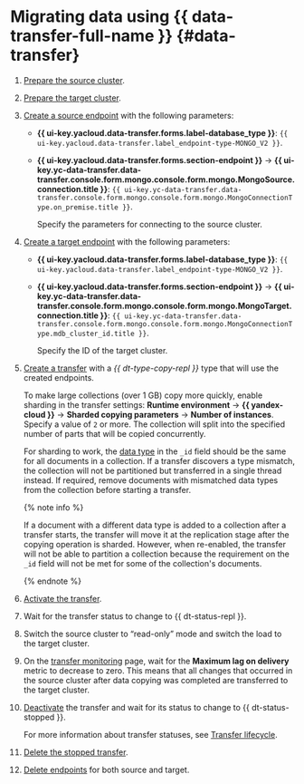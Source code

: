 # Migrating data using {{ data-transfer-full-name }} {#data-transfer}

1. [Prepare the source cluster](../../data-transfer/operations/prepare.md#source-mg).
1. [Prepare the target cluster](../../data-transfer/operations/prepare.md#target-mg).
1. [Create a source endpoint](../../data-transfer/operations/endpoint/index.md#create) with the following parameters:

   * **{{ ui-key.yacloud.data-transfer.forms.label-database_type }}**: `{{ ui-key.yacloud.data-transfer.label_endpoint-type-MONGO_V2 }}`.
   * **{{ ui-key.yacloud.data-transfer.forms.section-endpoint }}** → **{{ ui-key.yc-data-transfer.data-transfer.console.form.mongo.console.form.mongo.MongoSource.connection.title }}**: `{{ ui-key.yc-data-transfer.data-transfer.console.form.mongo.console.form.mongo.MongoConnectionType.on_premise.title }}`.

      Specify the parameters for connecting to the source cluster.

1. [Create a target endpoint](../../data-transfer/operations/endpoint/index.md#create) with the following parameters:

   * **{{ ui-key.yacloud.data-transfer.forms.label-database_type }}**: `{{ ui-key.yacloud.data-transfer.label_endpoint-type-MONGO_V2 }}`.
   * **{{ ui-key.yacloud.data-transfer.forms.section-endpoint }}** → **{{ ui-key.yc-data-transfer.data-transfer.console.form.mongo.console.form.mongo.MongoTarget.connection.title }}**: `{{ ui-key.yc-data-transfer.data-transfer.console.form.mongo.console.form.mongo.MongoConnectionType.mdb_cluster_id.title }}`.

      Specify the ID of the target cluster.

1. [Create a transfer](../../data-transfer/operations/transfer.md#create) with a _{{ dt-type-copy-repl }}_ type that will use the created endpoints.

   To make large collections (over 1 GB) copy more quickly, enable sharding in the transfer settings: **Runtime environment** → **{{ yandex-cloud }}** → **Sharded copying parameters** → **Number of instances**. Specify a value of `2` or more. The collection will split into the specified number of parts that will be copied concurrently.

   For sharding to work, the [data type](https://www.mongodb.com/docs/manual/reference/bson-types) in the `_id` field should be the same for all documents in a collection. If a transfer discovers a type mismatch, the collection will not be partitioned but transferred in a single thread instead. If required, remove documents with mismatched data types from the collection before starting a transfer.

   {% note info %}

   If a document with a different data type is added to a collection after a transfer starts, the transfer will move it at the replication stage after the copying operation is sharded. However, when re-enabled, the transfer will not be able to partition a collection because the requirement on the `_id` field will not be met for some of the collection's documents.

   {% endnote %}

1. [Activate the transfer](../../data-transfer/operations/transfer.md#activate).
1. Wait for the transfer status to change to {{ dt-status-repl }}.
1. Switch the source cluster to <q>read-only</q> mode and switch the load to the target cluster.
1. On the [transfer monitoring](../../data-transfer/operations/monitoring.md) page, wait for the **Maximum lag on delivery** metric to decrease to zero. This means that all changes that occurred in the source cluster after data copying was completed are transferred to the target cluster.
1. [Deactivate](../../data-transfer/operations/transfer.md#deactivate) the transfer and wait for its status to change to {{ dt-status-stopped }}.

   For more information about transfer statuses, see [Transfer lifecycle](../../data-transfer/concepts/transfer-lifecycle.md#statuses).

1. [Delete the stopped transfer](../../data-transfer/operations/transfer.md#delete).
1. [Delete endpoints](../../data-transfer/operations/endpoint/index.md#delete) for both source and target.
